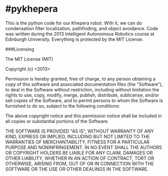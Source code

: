 #pykhepera
=========

This is the python code for our Khepera robot. With it, we can do condensation filter localization, pathfinding, and object avoidance. Code was written during the 2013 Intelligent Autonomous Robotics course at Edinburgh University. Everything is protected by the MIT License. 


###Licensing

The MIT License (MIT)

Copyright (c) <2013> <Gabriel West>

Permission is hereby granted, free of charge, to any person obtaining a copy
of this software and associated documentation files (the "Software"), to deal
in the Software without restriction, including without limitation the rights
to use, copy, modify, merge, publish, distribute, sublicense, and/or sell
copies of the Software, and to permit persons to whom the Software is
furnished to do so, subject to the following conditions:

The above copyright notice and this permission notice shall be included in
all copies or substantial portions of the Software.

THE SOFTWARE IS PROVIDED "AS IS", WITHOUT WARRANTY OF ANY KIND, EXPRESS OR
IMPLIED, INCLUDING BUT NOT LIMITED TO THE WARRANTIES OF MERCHANTABILITY,
FITNESS FOR A PARTICULAR PURPOSE AND NONINFRINGEMENT. IN NO EVENT SHALL THE
AUTHORS OR COPYRIGHT HOLDERS BE LIABLE FOR ANY CLAIM, DAMAGES OR OTHER
LIABILITY, WHETHER IN AN ACTION OF CONTRACT, TORT OR OTHERWISE, ARISING FROM,
OUT OF OR IN CONNECTION WITH THE SOFTWARE OR THE USE OR OTHER DEALINGS IN
THE SOFTWARE.
